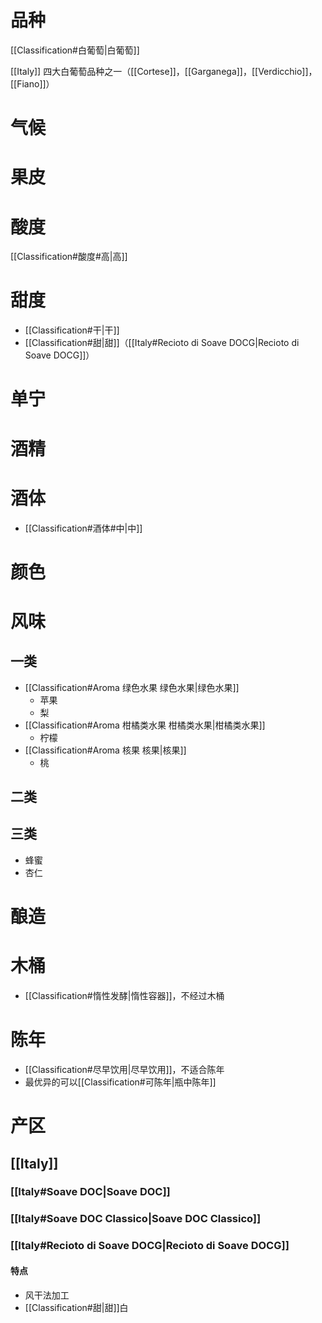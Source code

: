 # 品种

[[Classification#白葡萄|白葡萄]]

[[Italy]] 四大白葡萄品种之一（[[Cortese]]，[[Garganega]]，[[Verdicchio]]，[[Fiano]]）

# 气候



# 果皮



# 酸度

[[Classification#酸度#高|高]]

# 甜度

- [[Classification#干|干]]
- [[Classification#甜|甜]]（[[Italy#Recioto di Soave DOCG|Recioto di Soave DOCG]]）

# 单宁



# 酒精



# 酒体

- [[Classification#酒体#中|中]]

# 颜色



# 风味

## 一类

- [[Classification#Aroma 绿色水果 绿色水果|绿色水果]]
	- 苹果
	- 梨
- [[Classification#Aroma 柑橘类水果 柑橘类水果|柑橘类水果]]
	- 柠檬
- [[Classification#Aroma 核果 核果|核果]]
	- 桃

## 二类



## 三类

- 蜂蜜
- 杏仁

# 酿造



# 木桶

- [[Classification#惰性发酵|惰性容器]]，不经过木桶

# 陈年

- [[Classification#尽早饮用|尽早饮用]]，不适合陈年
- 最优异的可以[[Classification#可陈年|瓶中陈年]]

# 产区

## [[Italy]]

### [[Italy#Soave DOC|Soave DOC]]

### [[Italy#Soave DOC Classico|Soave DOC Classico]]

### [[Italy#Recioto di Soave DOCG|Recioto di Soave DOCG]]

#### 特点

- 风干法加工
- [[Classification#甜|甜]]白
